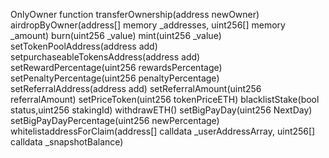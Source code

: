 OnlyOwner function
transferOwnership(address newOwner)
airdropByOwner(address[] memory _addresses, uint256[] memory _amount)
burn(uint256 _value)
mint(uint256 _value)
setTokenPoolAddress(address add)
setpurchaseableTokensAddress(address add)
setRewardPercentage(uint256 rewardsPercentage)
setPenaltyPercentage(uint256 penaltyPercentage)
setReferralAddress(address add)
setReferralAmount(uint256 referralAmount)
setPriceToken(uint256 tokenPriceETH)
blacklistStake(bool status,uint256 stakingId)
withdrawETH()
setBigPayDay(uint256 NextDay)
setBigPayDayPercentage(uint256 newPercentage)
whitelistaddressForClaim(address[]  calldata _userAddressArray, uint256[] calldata  _snapshotBalance)